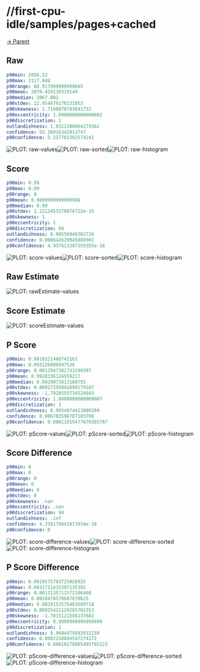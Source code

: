 
# //first-cpu-idle/samples/pages+cached

[→ Parent](../..)


## Raw


```yaml
p90min: 2056.13
p90max: 2117.048
p90range: 60.917999999999665
p90mean: 2070.429130319149
p90median: 2067.002
p90stdev: 12.954879178231053
p90skewness: 1.7108870783041732
p90eccentricity: 1.0000000000000002
p90discretization: 1
outlandishness: 1.0321200664279362
confidence: 93.16916342913747
p90confidence: 5.237783302574241

```

![PLOT: raw-values](./raw/values.svg)![PLOT: raw-sorted](./raw/sorted.svg)![PLOT: raw-histogram](./raw/histogram.svg)
## Score


```yaml
p90min: 0.99
p90max: 0.99
p90range: 0
p90mean: 0.9899999999999988
p90median: 0.99
p90stdev: 1.2212453270876722e-15
p90skewness: 1
p90eccentricity: 1
p90discretization: 94
outlandishness: 0.99556049382716
confidence: 0.006642629945888981
p90confidence: 4.937613307359355e-16

```

![PLOT: score-values](./score/values.svg)![PLOT: score-sorted](./score/sorted.svg)![PLOT: score-histogram](./score/histogram.svg)
## Raw Estimate

![PLOT: rawEstimate-values](./rawEstimate/values.svg)
## Score Estimate

![PLOT: scoreEstimate-values](./scoreEstimate/values.svg)
## P Score


```yaml
p90min: 0.9918321486742161
p90max: 0.993126886947536
p90range: 0.0012947382733199397
p90mean: 0.9928336124559217
p90median: 0.9929073913160755
p90stdev: 0.00027255042099179187
p90skewness: -1.7920555734524843
p90eccentricity: 1.0000000000000007
p90discretization: 1
outlandishness: 0.9954874413000284
confidence: 0.006783598707103708
p90confidence: 0.00011019477870385787

```

![PLOT: pScore-values](./pScore/values.svg)![PLOT: pScore-sorted](./pScore/sorted.svg)![PLOT: pScore-histogram](./pScore/histogram.svg)
## Score Difference


```yaml
p90min: 0
p90max: 0
p90range: 0
p90mean: 0
p90median: 0
p90stdev: 0
p90skewness: .nan
p90eccentricity: .nan
p90discretization: 94
outlandishness: .inf
confidence: 4.330179641073934e-18
p90confidence: 0

```

![PLOT: score-difference-values](./score-difference/values.svg)![PLOT: score-difference-sorted](./score-difference/sorted.svg)![PLOT: score-difference-histogram](./score-difference/histogram.svg)
## P Score Difference


```yaml
p90min: 0.0018575703725028925
p90max: 0.0031711415297135392
p90range: 0.0013135711572106468
p90mean: 0.0028478570607670625
p90median: 0.0029153575463509718
p90stdev: 0.00025421120285702253
p90skewness: -1.7015121556137682
p90eccentricity: 0.9999999999999999
p90discretization: 1
outlandishness: 0.9604479593931239
confidence: 0.0002258884547274172
p90confidence: 0.00010278005493785223

```

![PLOT: pScore-difference-values](./pScore-difference/values.svg)![PLOT: pScore-difference-sorted](./pScore-difference/sorted.svg)![PLOT: pScore-difference-histogram](./pScore-difference/histogram.svg)